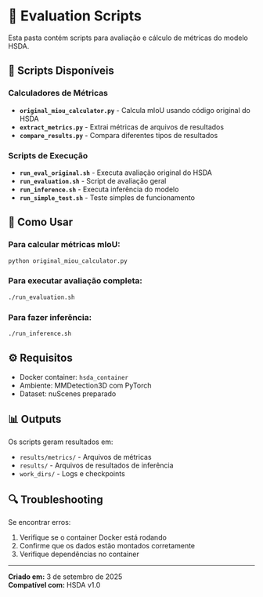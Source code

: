 # 🔬 Evaluation Scripts

Esta pasta contém scripts para avaliação e cálculo de métricas do modelo HSDA.

## 📁 Scripts Disponíveis

### Calculadores de Métricas
- **`original_miou_calculator.py`** - Calcula mIoU usando código original do HSDA
- **`extract_metrics.py`** - Extrai métricas de arquivos de resultados
- **`compare_results.py`** - Compara diferentes tipos de resultados

### Scripts de Execução
- **`run_eval_original.sh`** - Executa avaliação original do HSDA
- **`run_evaluation.sh`** - Script de avaliação geral
- **`run_inference.sh`** - Executa inferência do modelo
- **`run_simple_test.sh`** - Teste simples de funcionamento

## 🚀 Como Usar

### Para calcular métricas mIoU:
```bash
python original_miou_calculator.py
```

### Para executar avaliação completa:
```bash
./run_evaluation.sh
```

### Para fazer inferência:
```bash
./run_inference.sh
```

## ⚙️ Requisitos

- Docker container: `hsda_container`
- Ambiente: MMDetection3D com PyTorch
- Dataset: nuScenes preparado

## 📊 Outputs

Os scripts geram resultados em:
- `results/metrics/` - Arquivos de métricas
- `results/` - Arquivos de resultados de inferência
- `work_dirs/` - Logs e checkpoints

## 🔍 Troubleshooting

Se encontrar erros:
1. Verifique se o container Docker está rodando
2. Confirme que os dados estão montados corretamente
3. Verifique dependências no container

---
**Criado em:** 3 de setembro de 2025  
**Compatível com:** HSDA v1.0
